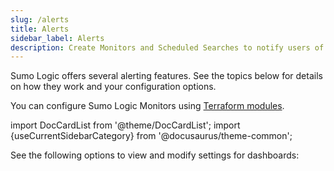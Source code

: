 ```yaml
---
slug: /alerts
title: Alerts
sidebar_label: Alerts
description: Create Monitors and Scheduled Searches to notify users of changing conditions.
---
```


Sumo Logic offers several alerting features. See the topics below for details on how they work and your configuration options.

You can configure Sumo Logic Monitors using [Terraform modules](https://github.com/SumoLogic/terraform-sumologic-sumo-logic-monitor).

import DocCardList from '@theme/DocCardList';
import {useCurrentSidebarCategory} from '@docusaurus/theme-common';

See the following options to view and modify settings for dashboards:

<DocCardList items={useCurrentSidebarCategory().items}/>
